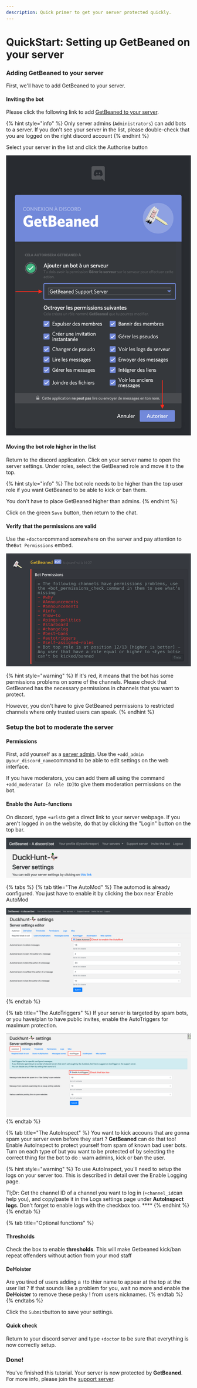 ```yaml
---
description: Quick primer to get your server protected quickly.
---
```


# QuickStart: Setting up GetBeaned on your server

### Adding GetBeaned to your server

First, we'll have to add GetBeaned to your server. 

#### Inviting the bot

Please click the following link to add [GetBeaned to your server](https://discordapp.com/oauth2/authorize?client_id=492797767916191745&permissions=201714887&scope=bot).

{% hint style="info" %}
Only server admins \(`Administrators`\) can add bots to a server. If you don't see your server in the list, please double-check that you are logged on the right discord account
{% endhint %}

Select your server in the list and click the Authorise button

![Please make sure to select the right server :\)](../.gitbook/assets/2019-06-17.14-21-59.png)

#### Moving the bot role higher in the list

Return to the discord application. Click on your server name to open the server settings. Under roles, select the GetBeaned role and move it to the top.

{% hint style="info" %}
The bot role needs to be higher than the top user role if you want GetBeaned to be able to kick or ban them.

You don't have to place GetBeaned higher than admins.
{% endhint %}

Click on the green `Save` button, then return to the chat.

#### Verify that the permissions are valid

Use the `+doctor`command somewhere on the server and pay attention to the`Bot Permissions` embed.

![](../.gitbook/assets/capture-de-cran-2019-06-17-a-14.29.06.png)

{% hint style="warning" %}
If it's red, it means that the bot has some permissions problems on some of the channels. Please check that GetBeaned has the necessary permissions in channels that you want to protect.

However, you don't have to give GetBeaned permissions to restricted channels where only trusted users can speak.
{% endhint %}

### Setup the bot to moderate the server

#### Permissions

First, add yourself as a [server admin](levels-and-permissions.md). Use the `+add_admin @your_discord_name`command to be able to edit settings on the web interface.

If you have moderators, you can add them all using the command `+add_moderator [a role ID]`to give them moderation permissions on the bot.

#### Enable the Auto-functions

On discord, type `+urls`to get a direct link to your server webpage. If you aren't logged in on the website, do that by clicking the "Login" button on the top bar.

![Click on the link to access your server settings](../.gitbook/assets/2019-06-17.14-36-01.png)

{% tabs %}
{% tab title="The AutoMod" %}
The automod is already configured. You just have to enable it by clicking the box near Enable AutoMod

![Click that button. Don&apos;t hit submit yet. Check the other tabs first :\)](../.gitbook/assets/2019-06-17.14-38-46.png)
{% endtab %}

{% tab title="The AutoTriggers" %}
If your server is targeted by spam bots, or you have/plan to have public invites, enable the AutoTriggers for maximum protection.

![](../.gitbook/assets/2019-06-17.14-45-25.png)
{% endtab %}

{% tab title="The AutoInspect" %}
You want to kick accouns that are gonna spam your server even before they start ? **GetBeaned** can do that too! Enable AutoInspect to protect yourself from spam of known bad user bots. Turn on each type of but you want to be protected of by selecting the correct thing for the bot to do : warn admins, kick or ban the user.

{% hint style="warning" %}
To use AutoInspect, you'll need to setup the logs on your server too. This is described in detail over the Enable Logging page.   
  
Tl;Dr: Get the channel ID of a channel you want to log in \(`+channel_id`can help you\), and copy/paste it in the Logs settings page under **AutoInspect logs**. Don't forget to enable logs with the checkbox too. ****
{% endhint %}
{% endtab %}

{% tab title="Optional functions" %}
#### Thresholds

Check the box to enable **thresholds**. This will make Getbeaned kick/ban repeat offenders without action from your mod staff

#### DeHoister

Are you tired of users adding a `!`to thier name to appear at the top at the user list ? If that sounds like a problem for you, wait no more and enable the **DeHoister** to remove these pesky ! from users nicknames.
{% endtab %}
{% endtabs %}

Click the `Submit`button to save your settings.

#### Quick check

Return to your discord server and type `+doctor` to be sure that everything is now correctly setup.

### Done!

You've finished this tutorial. Your server is now protected by **GetBeaned**. For more info, please join the [support server](https://discord.gg/CnmwaZB).

